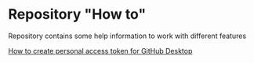 # Repository "How to"
Repository contains some help information to work with different features

[How to create personal access token for GitHub Desktop](Create%20GitHub%20personal%20access%20token/readme.md)
